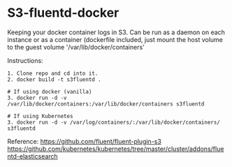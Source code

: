 # S3-fluentd-docker
Keeping your docker container logs in S3.
Can be run as a daemon on each instance or as a container (dockerfile included, just mount the host volume to the guest volume '/var/lib/docker/containers'

Instructions:
```
1. Clone repo and cd into it.
2. docker build -t s3fluentd .

# If using docker (vanilla)
3. docker run -d -v /var/lib/docker/containers:/var/lib/docker/containers s3fluentd

# If using Kubernetes
3. docker run -d -v /var/log/containers/:/var/lib/docker/containers/ s3fluentd
```

Reference:
https://github.com/fluent/fluent-plugin-s3
https://github.com/kubernetes/kubernetes/tree/master/cluster/addons/fluentd-elasticsearch
